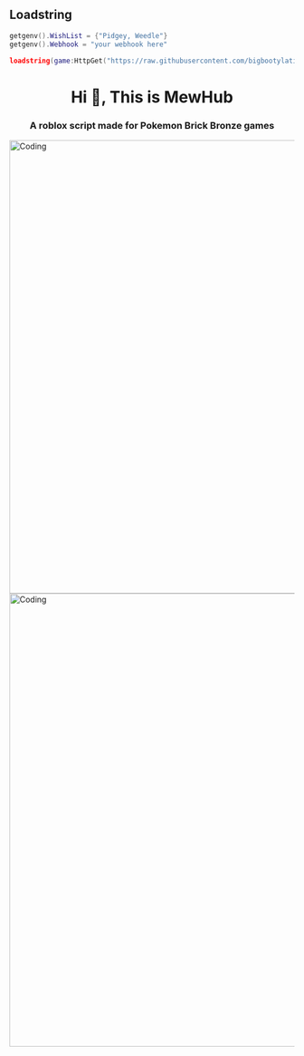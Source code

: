 ## Loadstring
```lua
getgenv().WishList = {"Pidgey, Weedle"} 
getgenv().Webhook = "your webhook here"

loadstring(game:HttpGet("https://raw.githubusercontent.com/bigbootylatinas/MewHub/main/Last%20MewHub%20update.lua"))() 
```                                                                                                                                                      
<h1 align="center">Hi 👋, This is MewHub</h1>
<h3 align="center">A roblox script made for Pokemon Brick Bronze games</h3>
<img align="right" alt="Coding" width="800" src="https://cdn.discordapp.com/attachments/503587967709741219/1017969477381537834/mew-pokemon.gif">
<img align="left" alt="Coding" width="800" src="https://media.discordapp.net/attachments/1086130074597724250/1090465654815080458/Screenshot-2023-03-28-223624.gif">
